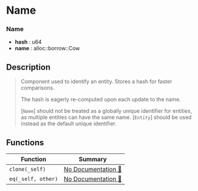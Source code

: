 # Name

### Name

- **hash** : u64
- **name** : alloc::borrow::Cow<str>

## Description

>  Component used to identify an entity. Stores a hash for faster comparisons.
> 
>  The hash is eagerly re-computed upon each update to the name.
> 
>  [`Name`] should not be treated as a globally unique identifier for entities,
>  as multiple entities can have the same name.  [`Entity`] should be
>  used instead as the default unique identifier.

## Functions

| Function | Summary |
| --- | --- |
| `clone(_self)` | [No Documentation 🚧](./name/clone.md) |
| `eq(_self, other)` | [No Documentation 🚧](./name/eq.md) |